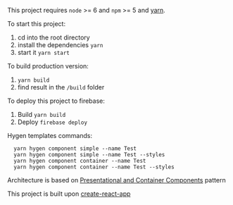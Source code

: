 This project requires `node` >= 6 and `npm` >= 5 and [yarn](https://yarnpkg.com/en/).

To start this project:
  
  1. cd into the root directory
  2. install the dependencies `yarn`
  3. start it `yarn start`

To build production version:

  1. `yarn build`
  2. find result in the `/build` folder

To deploy this project to firebase:

  1. Build `yarn build`
  2. Deploy `firebase deploy`

Hygen templates commands:
```
  yarn hygen component simple --name Test
  yarn hygen component simple --name Test --styles
  yarn hygen component container --name Test
  yarn hygen component container --name Test --styles
```

Architecture is based on <a href="https://medium.com/@dan_abramov/smart-and-dumb-components-7ca2f9a7c7d0" target="_blank">Presentational and Container Components</a> pattern

This project is built upon <a href="https://github.com/facebook/create-react-app" target="_blank">create-react-app</a>
